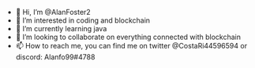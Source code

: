 - 👋 Hi, I’m @AlanFoster2
- 👀 I’m interested in coding and blockchain
- 🌱 I’m currently learning java
- 💞️ I’m looking to collaborate on everything connected with blockchain
- 📫 How to reach me, you can find me on twitter @CostaRi44596594 or discord: Alanfo99#4788

<!---
AlanFoster2/AlanFoster2 is a ✨ special ✨ repository because its `README.md` (this file) appears on your GitHub profile.
You can click the Preview link to take a look at your changes.
--->
